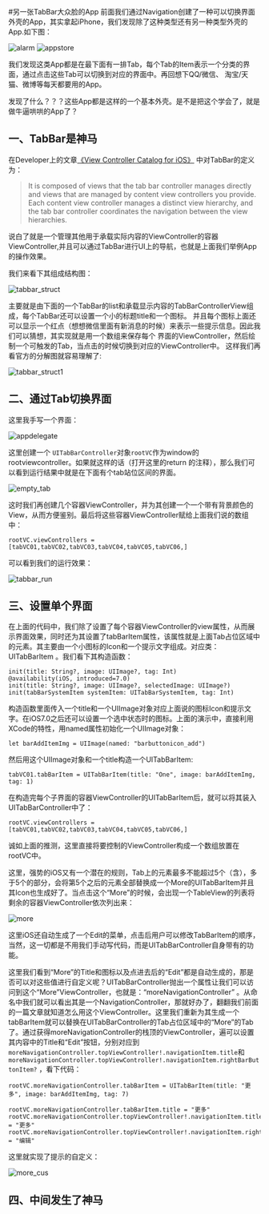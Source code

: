 #另一张TabBar大众脸的App
前面我们通过Navigation创建了一种可以切换界面外壳的App，其实拿起iPhone，我们发现除了这种类型还有另一种类型外壳的App.如下图：

![alarm](./alarm.png) ![appstore](./appstore.png)

我们发现这类App都是在最下面有一排Tab，每个Tab的Item表示一个分类的界面，通过点击这些Tab可以切换到对应的界面中。再回想下QQ/微信、
淘宝/天猫、微博等每天都要用的App。

发现了什么？？？这些App都是这样的一个基本外壳。是不是把这个学会了，就是做牛逼哄哄的App了？

## 一、TabBar是神马
在Developer上的文章[《View Controller Catalog for iOS》](https://developer.apple.com/library/ios/documentation/WindowsViews/Conceptual/ViewControllerCatalog/Chapters/TabBarControllers.html#//apple_ref/doc/uid/TP40011313-CH3-SW1) 中对TabBar的定义为：
>  It is composed of views that the tab bar controller manages directly and views that are managed by content view controllers you provide. Each content view controller manages a distinct view hierarchy, and the tab bar controller coordinates the navigation between the view hierarchies.

说白了就是一个管理其他用于承载实际内容的ViewController的容器ViewController,并且可以通过TabBar进行UI上的导航，也就是上面我们举例App的操作效果。

我们来看下其组成结构图：

![tabbar_struct](./tabbar_struct.png)

主要就是由下面的一个TabBar的list和承载显示内容的TabBarControllerView组成，每个TabBar还可以设置一个小的标题title和一个图标。
并且每个图标上面还可以显示一个红点（想想微信里面有新消息的时候）来表示一些提示信息。因此我们可以猜想，其实现就是用一个数组来保存每个
界面的ViewController，然后绘制一个可触发的Tab，当点击的时候切换到对应的ViewController中。 这样我们再看官方的分解图就容易理解了:

![tabbar_struct1](./tabbar_struct1.png)


## 二、通过Tab切换界面

这里我手写一个界面：

![appdelegate](./appdelegate.png)


这里创建一个 `UITabBarController`对象`rootVC`作为window的rootviewcontroller。如果就这样的话（打开这里的return 的注释），那么我们可以看到运行结果中就是在下面有个tab站位区间的界面。

![empty_tab](./empty_tab.png)

这时我们再创建几个容器ViewController，并为其创建一个一个带有背景颜色的View，从而方便鉴别。最后将这些容器ViewController赋给上面我们说的数组中：

	rootVC.viewControllers = [tabVC01,tabVC02,tabVC03,tabVC04,tabVC05,tabVC06,]
	
可以看到我们的运行效果：

![tabbar_run](./tabbar_run.png)

## 三、设置单个界面

在上面的代码中，我们除了设置了每个容器ViewController的view属性，从而展示界面效果，同时还为其设置了tabBarItem属性，该属性就是上面Tab占位区域中的元素。其主要由一个小图标的Icon和一个提示文字组成。对应类：UITabBarItem 。我们看下其构造函数：

	init(title: String?, image: UIImage?, tag: Int)
    @availability(iOS, introduced=7.0)
    init(title: String?, image: UIImage?, selectedImage: UIImage?)
    init(tabBarSystemItem systemItem: UITabBarSystemItem, tag: Int)

构造函数里面传入一个title和一个UIImage对象对应上面说的图标Icon和提示文字。在iOS7.0之后还可以设置一个选中状态时的图标。上面的演示中，直接利用XCode的特性，用named属性初始化一个UIImage对象：

	let barAddItemImg = UIImage(named: "barbuttonicon_add")
	
然后用这个UIImage对象和一个title构造一个UITabBarItem:

	tabVC01.tabBarItem = UITabBarItem(title: "One", image: barAddItemImg, tag: 1)
	
在构造完每个子界面的容器ViewController的UITabBarItem后，就可以将其装入UITabBarController中了：
	
	rootVC.viewControllers = [tabVC01,tabVC02,tabVC03,tabVC04,tabVC05,tabVC06,]

诚如上面的推测，这里直接将要控制的ViewController构成一个数组放置在rootVC中。
	
这里，强势的iOS又有一个潜在的规则，Tab上的元素最多不能超过5个（含），多于5个的部分，会将第5个之后的元素全部替换成一个More的UITabBarItem并且其Icon也生成好了。当点击这个“More”的时候，会出现一个TableView的列表将剩余的容器ViewController依次列出来：

![more](./more.png)

这里iOS还自动生成了一个Edit的菜单，点击后用户可以修改TabBarItem的顺序，当然，这一切都是不用我们手动写代码，而是UITabBarController自身带有的功能。

这里我们看到“More”的Title和图标以及点进去后的“Edit”都是自动生成的，那是否可以对这些值进行自定义呢？UITabBarController抛出一个属性让我们可以访问到这个“More”ViewController，也就是：“moreNavigationController” 。从命名中我们就可以看出其是一个NavigationController，那就好办了，翻翻我们前面的一篇文章就知道怎么用这个ViewController。这里我们重新为其生成一个tabBarItem就可以替换在UITabBarController的Tab占位区域中的“More”的Tab了。通过获得moreNavigationController的栈顶的ViewController，遍可以设置其内容中的Title和“Edit”按钮，分别对应到`moreNavigationController.topViewController!.navigationItem.title`和`moreNavigationController.topViewController!.navigationItem.rightBarButtonItem?` ，看下代码：

	rootVC.moreNavigationController.tabBarItem = UITabBarItem(title: "更多", image: barAddItemImg, tag: 7)
	
	rootVC.moreNavigationController.tabBarItem.title = "更多"
	rootVC.moreNavigationController.topViewController!.navigationItem.title = "更多"
	rootVC.moreNavigationController.topViewController!.navigationItem.rightBarButtonItem?.title = "编辑"
	
这里就实现了提示的自定义：

![more_cus](./more_cus.png)

## 四、中间发生了神马
